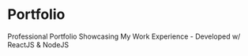 # Portfolio
Professional Portfolio Showcasing My Work Experience - Developed w/ ReactJS &amp; NodeJS

